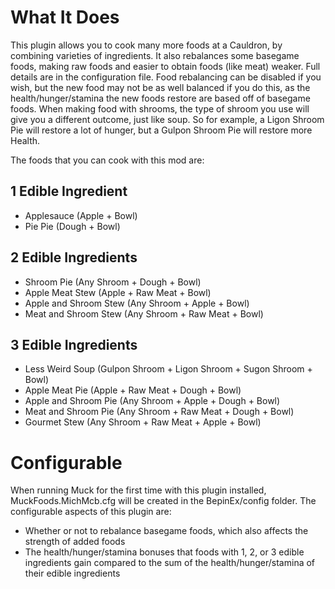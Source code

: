 # What It Does
This plugin allows you to cook many more foods at a Cauldron, by combining varieties of ingredients.
It also rebalances some basegame foods, making raw foods and easier to obtain foods (like meat) weaker. Full details are in the configuration file.
Food rebalancing can be disabled if you wish, but the new food may not be as well balanced if you do this, as the health/hunger/stamina the new foods restore are based off of basegame foods.
When making food with shrooms, the type of shroom you use will give you a different outcome, just like soup. So for example, a Ligon Shroom Pie will restore a lot of hunger, but a Gulpon Shroom Pie will restore more Health.

The foods that you can cook with this mod are:
## 1 Edible Ingredient
- Applesauce (Apple + Bowl)
- Pie Pie (Dough + Bowl)

## 2 Edible Ingredients
- Shroom Pie (Any Shroom + Dough + Bowl)
- Apple Meat Stew (Apple + Raw Meat + Bowl)
- Apple and Shroom Stew (Any Shroom + Apple + Bowl)
- Meat and Shroom Stew (Any Shroom + Raw Meat + Bowl)

## 3 Edible Ingredients
- Less Weird Soup (Gulpon Shroom + Ligon Shroom + Sugon Shroom + Bowl)
- Apple Meat Pie (Apple + Raw Meat + Dough + Bowl)
- Apple and Shroom Pie (Any Shroom + Apple + Dough + Bowl)
- Meat and Shroom Pie (Any Shroom + Raw Meat + Dough + Bowl)
- Gourmet Stew (Any Shroom + Raw Meat + Apple + Bowl)


# Configurable
When running Muck for the first time with this plugin installed, MuckFoods.MichMcb.cfg will be created in the BepinEx/config folder.
The configurable aspects of this plugin are:

- Whether or not to rebalance basegame foods, which also affects the strength of added foods
- The health/hunger/stamina bonuses that foods with 1, 2, or 3 edible ingredients gain compared to the sum of the health/hunger/stamina of their edible ingredients